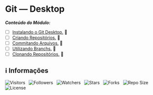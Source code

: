 <!-- Título -->
# Git — Desktop

***Conteúdo do Módulo:***

* [ ] [Instalando o Git Desktop.](https://github.com/Devsgeeknerd/cla-ins-git-des-git-des-git-fun-bas) &#128679;
* [ ] [Criando Repositórios.](https://github.com/Devsgeeknerd/cla-cri-rep-git-des-git-fun-bas) &#128679;
* [ ] [Commitando Arquivos.](https://github.com/Devsgeeknerd/cla-com-arq-git-des-git-fun-bas) &#128679;
* [ ] [Utilizando Branchs.](https://github.com/devsgeeknerd/cla-uti-bar-git-des-git-fun-bas) &#128679;
* [ ] [Clonando Repositórios.](https://github.com/Devsgeeknerd/cla-clo-rep-git-des-git-fun-bas) &#128679;

<!-- Informações -->
## &#8505; Informações

![Visitors](https://api.visitorbadge.io/api/visitors?path=Devsgeeknerd%2Fmod-git-des-git-fun-bas&label=Visitantes&labelColor=%23700070&labelStyle=none&countColor=%23000fff&style=plastic&color=%23ffffff "Total de Visitantes")
&nbsp;
![Followers](https://img.shields.io/github/followers/Devsgeeknerd?style=p&label=Seguidores&labelColor=800080&color=000fff "Total de Seguidores")
&nbsp;
![Watchers](https://img.shields.io/github/watchers/Devsgeeknerd/mod-git-des-git-fun-bas?style=p&label=Observadores&labelColor=800080&color=000fff "Total de Observadores")
&nbsp;
![Stars](https://img.shields.io/github/stars/Devsgeeknerd/mod-git-des-git-fun-bas?style=p&label=Estrelas&labelColor=800080&color=000fff "Total de Estrelas")
&nbsp;
![Forks](https://img.shields.io/github/forks/Devsgeeknerd/mod-git-des-git-fun-bas?style=p&label=Bifurcações&labelColor=800080&color=000fff "Total de Bifurcações")
&nbsp;
![Repo Size](https://img.shields.io/github/repo-size/Devsgeeknerd/mod-git-des-git-fun-bas?style=p&label=Tamanho&labelColor=800080&color=000fff "Tamanho do Repositório")
&nbsp;
![License](https://img.shields.io/github/license/Devsgeeknerd/mod-git-des-git-fun-bas?style=p&label=Licença&labelColor=800080&color=000fff "Licença do Repositório")
